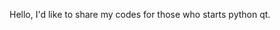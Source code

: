Hello, I'd like to share my codes for those who starts python qt.

<!---
hskim7639/hskim7639 is a ✨ special ✨ repository because its `README.md` (this file) appears on your GitHub profile.
You can click the Preview link to take a look at your changes.
--->

